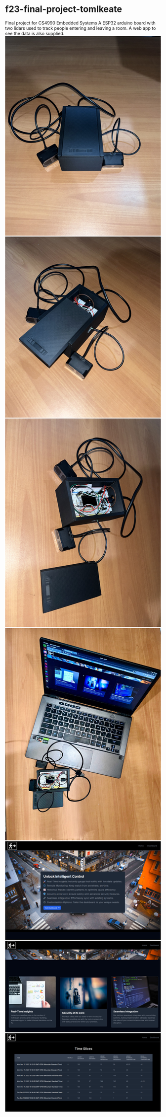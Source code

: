 
# f23-final-project-tomlkeate
Final project for CS4990 Embedded Systems
A ESP32 arduino board with two lidars used to track people entering and leaving a room.
A web app to see the data is also supplied.
![photo 1](photo1.jpg)
![photo 2](photo2.jpg)
![photo 3](photo3.jpg)
![photo 4](photo4.jpg)
![photo of web app 1](webapp1.png)
![photo of web app 2](webapp2.png)
![photo of web app 3](webapp3.png)
